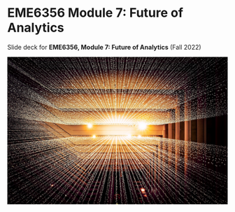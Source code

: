 # EME6356 Module 7: Future of Analytics

Slide deck for **EME6356, Module 7: Future of Analytics** (Fall 2022) 

![](img/7-future.jpg)
